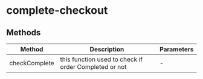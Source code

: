 # complete-checkout

## Methods

<!-- @vuese:complete-checkout:methods:start -->
|Method|Description|Parameters|
|---|---|---|
|checkComplete|this function used to check if order Completed or not|-|

<!-- @vuese:complete-checkout:methods:end -->


